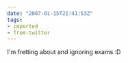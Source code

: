 ```yaml
---
date: "2007-01-15T21:41:53Z"
tags:
- imported
- from-twitter
---
```

I'm fretting about and ignoring exams :D
